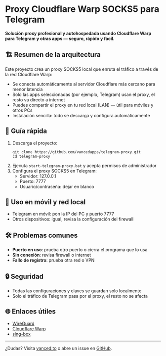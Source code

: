 # Proxy Cloudflare Warp SOCKS5 para Telegram

**Solución proxy profesional y autohospedada usando Cloudflare Warp para Telegram y otras apps — seguro, rápido y fácil.**

## 🏗️ Resumen de la arquitectura

Este proyecto crea un proxy SOCKS5 local que enruta el tráfico a través de la red Cloudflare Warp:

- Se conecta automáticamente al servidor Cloudflare más cercano para menor latencia
- Solo las apps seleccionadas (por ejemplo, Telegram) usan el proxy, el resto va directo a internet
- Puedes compartir el proxy en tu red local (LAN) — útil para móviles y otros PCs
- Instalación sencilla: todo se descarga y configura automáticamente

## 🚀 Guía rápida

1. Descarga el proyecto:
   ```
   git clone https://github.com/vancedapps/telegram-proxy.git
   cd telegram-proxy
   ```
2. Ejecuta `start-telegram-proxy.bat` y acepta permisos de administrador
3. Configura el proxy SOCKS5 en Telegram:
   - Servidor: 127.0.0.1
   - Puerto: 7777
   - Usuario/contraseña: dejar en blanco

## 📱 Uso en móvil y red local

- Telegram en móvil: pon la IP del PC y puerto 7777
- Otros dispositivos: igual, revisa la configuración del firewall

## 🛠️ Problemas comunes

- **Puerto en uso**: prueba otro puerto o cierra el programa que lo usa
- **Sin conexión**: revisa firewall o internet
- **Fallo de registro**: prueba otra red o VPN

## 🔒 Seguridad

- Todas las configuraciones y claves se guardan solo localmente
- Solo el tráfico de Telegram pasa por el proxy, el resto no se afecta

## 🌐 Enlaces útiles

- [WireGuard](https://www.wireguard.com/)
- [Cloudflare Warp](https://developers.cloudflare.com/warp-client/)
- [sing-box](https://sing-box.sagernet.org/)

---

¿Dudas? Visita [vanced.to](https://vanced.to) o abre un issue en [GitHub](https://github.com/vancedapps/telegram-proxy). 